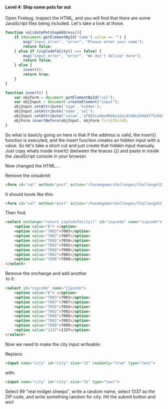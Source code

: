 #### Level 4: Ship some pets far out

Open Firebug. Inspect the HTML, and you will find that there are some JavaScript files being included.
Let's take a look at those.

```javascript
function validatePetshopAddress(){
    if (document.getElementById('name').value == "") {
        msg("input_error", "error", "Please enter your name");
        return false;
    } else if (zipCodeToCity() === false) {
        msg("input_error", "error", "We don't deliver here");
        return false;
    } else {
        insert();
        return true;
    }
}

function insert() {
    var objForm = document.getElementById("val");
    var objInput = document.createElement("input");
    objInput.setAttribute('type','hidden');
    objInput.setAttribute('name','val');
    objInput.setAttribute('value','af883cadbe96b8a16ac8340e264b9f7526b9e5a9e2f249e4d4c641934aae05b5');
    objForm.insertBefore(objInput, objForm.firstChild);
}
```

So what is basicly going on here is that if the address is valid, the insert() function is executed, and the insert function creates an hidden input with a value. So let's take a short cut and just create that hidden input manualy. 
Just copy whats inside insert() (between the braces {}) and paste in inside the JavaScript console in your browser.

Now changed the HTML...

Remove the onsubmit:
```html
<form id="val" method="post" action="/hacmegame/challenges/ChallengeS11.html" onsubmit="return validatePetshopAddress()">
```

It should loook like this:
```html
<form id="val" method="post" action="/hacmegame/challenges/ChallengeS11.html">
```

Then find:
```html
<select onchange="return zipCodeToCity()" id="zipcode" name="zipcode">
    <option value="0"> </option>
    <option value="7003">7003</option>
    <option value="7007">7007</option>
    <option value="7056">7056</option>
    <option value="7092">7092</option>
    <option value="7080">7080</option>
    <option value="7082">7082</option>
    <option value="7098">7098</option>
</select>
```

Remove the onchange and add another <option> to it:
```html
<select id="zipcode" name="zipcode">
    <option value="0"> </option>
    <option value="7003">7003</option>
    <option value="7007">7007</option>
    <option value="7056">7056</option>
    <option value="7092">7092</option>
    <option value="7080">7080</option>
    <option value="7082">7082</option>
    <option value="7098">7098</option>
    <option value="1337">1337</option>
</select>
```

Now we need to make the city input writeable:

Replace:
```html
<input name="city" id="city" size="15" readonly="true" type="text">
```

with:
```html
<input name="city" id="city" size="15" type="text">
```

Select 99 "real midget sheeps", write a random name, select 1337 as the ZIP code, and write something random for city. Hit the submit button and win!